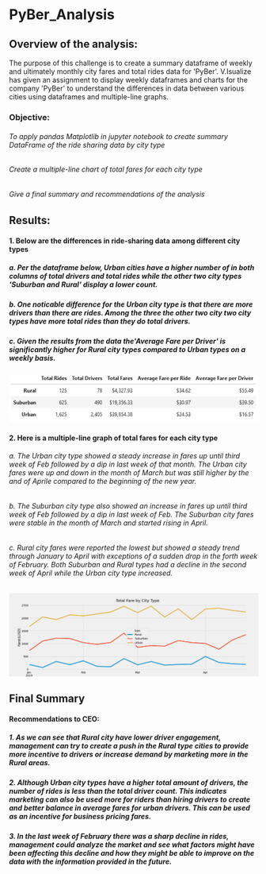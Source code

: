 # PyBer_Analysis

## Overview of the analysis:
The purpose of this challenge is to create a summary dataframe of weekly and ultimately monthly city fares and total rides data for 'PyBer'. V.Isualize has given an assignment to display weekly dataframes and charts for the company 'PyBer' to understand the differences in data between various cities using dataframes and multiple-line graphs.

### Objective:
###### To apply pandas Matplotlib in jupyter notebook to create summary DataFrame of the ride sharing data by city type
###### Create a multiple-line chart of total fares for each city type
###### Give a final summary and recommendations of the analysis

## Results: 

#### 1. Below are the differences in ride-sharing data among different city types
##### a. Per the dataframe below, Urban cities have a higher number of in both columns of total drivers and total rides while the other two city types 'Suburban and Rural' display a lower count. 
##### b. One noticable difference for the Urban city type is that there are more drivers than there are rides. Among the three the other two city two city types have more total rides than they do total drivers.
##### c. Given the results from the data the'Average Fare per Driver' is significantly higher for Rural city types compared to Urban types on a weekly basis. 

![image](https://github.com/antxamp/PyBer_Analysis/blob/main/analysis/pyber_summary_df.PNG)

#### 2. Here is a multiple-line graph of total fares for each city type
###### a. The Urban city type showed a steady increase in fares up until third week of Feb followed by a dip in last week of that month. The Urban city fares were up and down in the month of March but was still higher by the and of Aprile compared to the beginning of the new year.
###### b. The Suburban city type also showed an increase in fares up until third week of Feb followed by a dip in last week of Feb. The Suburban city fares were stable in the month of March and started rising in April.
###### c. Rural city fares were reported the lowest but showed a steady trend through January to April with exceptions of a sudden drop in the forth week of February. Both Suburban and Rural types had a decline in the second week of April while the Urban city type increased.

![image](https://github.com/antxamp/PyBer_Analysis/blob/main/analysis/PyBer_fare_summary.png)


## Final Summary
#### Recommendations to CEO:
##### 1. As we can see that Rural city have lower driver engagement, management can try to create a push in the Rural type cities to provide more incentive to drivers or increase demand by marketing more in the Rural areas. 
##### 2. Although Urban city types have a higher total amount of drivers, the number of rides is less than the total driver count. This indicates marketing can also be used more for riders than hiring drivers to create and better balance in average fares for urban drivers. This can be used as an incentive for business pricing fares. 
##### 3. In the last week of February there was a sharp decline in rides, management could analyze the market and see what factors might have been affecting this decline and how they might be able to improve on the data with the information provided in the future.

